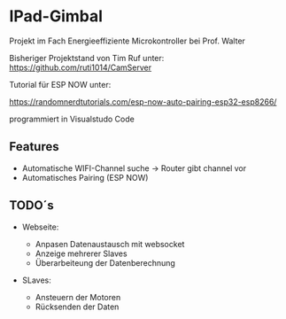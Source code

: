 # IPad-Gimbal

Projekt im Fach Energieeffiziente Microkontroller bei Prof. Walter

Bisheriger Projektstand von Tim Ruf unter:
https://github.com/ruti1014/CamServer

Tutorial für ESP NOW unter:

https://randomnerdtutorials.com/esp-now-auto-pairing-esp32-esp8266/

programmiert in Visualstudo Code

## Features
- Automatische WIFI-Channel suche -> Router gibt channel vor
- Automatisches Pairing (ESP NOW)

## TODO´s
- Webseite:
  - Anpasen Datenaustausch mit websocket
  - Anzeige mehrerer Slaves
  - Überarbeiteung der Datenberechnung
  
- SLaves:
  - Ansteuern der Motoren
  - Rücksenden der Daten
